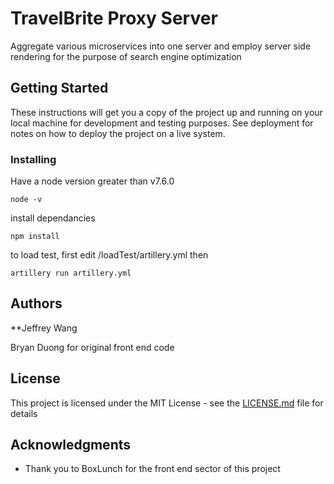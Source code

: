 # TravelBrite Proxy Server

Aggregate various microservices into one server and employ server side rendering for the purpose of search engine optimization

## Getting Started

These instructions will get you a copy of the project up and running on your local machine for development and testing purposes. See deployment for notes on how to deploy the project on a live system.

### Installing
Have a node version greater than v7.6.0

```
node -v
```
install dependancies

```
npm install
```
to load test, first edit /loadTest/artillery.yml then
```
artillery run artillery.yml
```

## Authors

 **Jeffrey Wang
 
 Bryan Duong for original front end code


## License

This project is licensed under the MIT License - see the [LICENSE.md](LICENSE.md) file for details

## Acknowledgments

* Thank you to BoxLunch for the front end sector of this project
